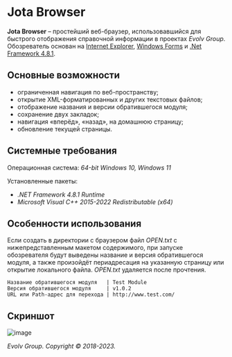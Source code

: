 # Jota Browser
**Jota Browser** – простейший веб-браузер, использовавшийся для быстрого отображения справочной информации в проектах _Evolv Group_. Обозреватель основан на [Internet Explorer](https://ru.wikipedia.org/wiki/Internet_Explorer), [Windows Forms](https://ru.wikipedia.org/wiki/Windows_Forms) и [.Net Framework 4.8.1](https://dotnet.microsoft.com/en-us/download/dotnet-framework/net481).

## Основные возможности
* ограниченная навигация по веб-пространству;
* открытие XML-форматированных и других текстовых файлов;
* отображение названия и версии обратившегося модуля;
* сохранение двух закладок;
* навигация «вперёд», «назад», на домашнюю страницу;
* обновление текущей страницы.

## Системные требования
Операционная система: _64-bit Windows 10, Windows 11_

Установленные пакеты:
* _.NET Framework 4.8.1 Runtime_
* _Microsoft Visual C++ 2015-2022 Redistributable (x64)_

## Особенности использования
Если создать в директории с браузером файл _OPEN.txt_ с нижепредставленным макетом содержимого, при запуске обозревателя будут выведены название и версия обратившегося модуля, а также произойдёт периадресация на указанную страницу или открытие локального файла. _OPEN.txt_ удаляется после прочтения.
```
Название обратившегося модуля   | Test Module
Версия обратившегося модуля     | v1.0.2
URL или Path-адрес для перехода | http://www.test.com/
```
## Скриншот
![image](https://user-images.githubusercontent.com/40277356/224821225-cb5b139f-7c2d-4c43-b15f-3be6adc0f806.jpg)

_Evolv Group. Copyright © 2018-2023._
